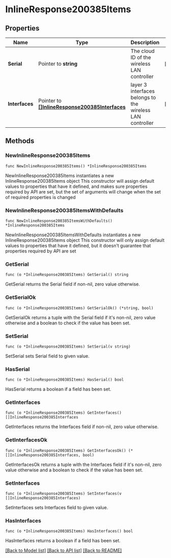 # InlineResponse200385Items

## Properties

Name | Type | Description | Notes
------------ | ------------- | ------------- | -------------
**Serial** | Pointer to **string** | The cloud ID of the wireless LAN controller | [optional] 
**Interfaces** | Pointer to [**[]InlineResponse200385Interfaces**](InlineResponse200385Interfaces.md) | layer 3 interfaces belongs to the wireless LAN controller | [optional] 

## Methods

### NewInlineResponse200385Items

`func NewInlineResponse200385Items() *InlineResponse200385Items`

NewInlineResponse200385Items instantiates a new InlineResponse200385Items object
This constructor will assign default values to properties that have it defined,
and makes sure properties required by API are set, but the set of arguments
will change when the set of required properties is changed

### NewInlineResponse200385ItemsWithDefaults

`func NewInlineResponse200385ItemsWithDefaults() *InlineResponse200385Items`

NewInlineResponse200385ItemsWithDefaults instantiates a new InlineResponse200385Items object
This constructor will only assign default values to properties that have it defined,
but it doesn't guarantee that properties required by API are set

### GetSerial

`func (o *InlineResponse200385Items) GetSerial() string`

GetSerial returns the Serial field if non-nil, zero value otherwise.

### GetSerialOk

`func (o *InlineResponse200385Items) GetSerialOk() (*string, bool)`

GetSerialOk returns a tuple with the Serial field if it's non-nil, zero value otherwise
and a boolean to check if the value has been set.

### SetSerial

`func (o *InlineResponse200385Items) SetSerial(v string)`

SetSerial sets Serial field to given value.

### HasSerial

`func (o *InlineResponse200385Items) HasSerial() bool`

HasSerial returns a boolean if a field has been set.

### GetInterfaces

`func (o *InlineResponse200385Items) GetInterfaces() []InlineResponse200385Interfaces`

GetInterfaces returns the Interfaces field if non-nil, zero value otherwise.

### GetInterfacesOk

`func (o *InlineResponse200385Items) GetInterfacesOk() (*[]InlineResponse200385Interfaces, bool)`

GetInterfacesOk returns a tuple with the Interfaces field if it's non-nil, zero value otherwise
and a boolean to check if the value has been set.

### SetInterfaces

`func (o *InlineResponse200385Items) SetInterfaces(v []InlineResponse200385Interfaces)`

SetInterfaces sets Interfaces field to given value.

### HasInterfaces

`func (o *InlineResponse200385Items) HasInterfaces() bool`

HasInterfaces returns a boolean if a field has been set.


[[Back to Model list]](../README.md#documentation-for-models) [[Back to API list]](../README.md#documentation-for-api-endpoints) [[Back to README]](../README.md)


